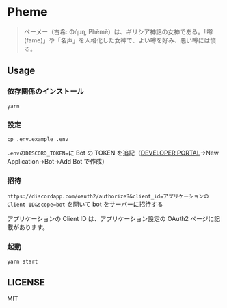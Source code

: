# Pheme

> ペーメー（古希: Φήμη, Phēmē）は、ギリシア神話の女神である。「噂 (fame)」や「名声」を人格化した女神で、よい噂を好み、悪い噂には憤る。

## Usage

### 依存関係のインストール

```
yarn
```

### 設定

```
cp .env.example .env
```

`.env`の`DISCORD_TOKEN=`に Bot の TOKEN を追記（[DEVELOPER PORTAL](https://discord.com/developers/applications/)→New Application→Bot→Add Bot で作成）

### 招待

`https://discordapp.com/oauth2/authorize?&client_id=アプリケーションのClient ID&scope=bot` を開いて bot をサーバーに招待する

アプリケーションの Client ID は、アプリケーション設定の OAuth2 ページに記載があります。

### 起動

```
yarn start
```

## LICENSE

MIT
